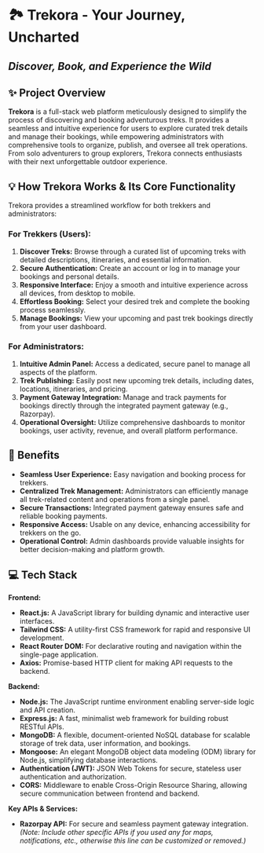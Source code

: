 # 🏞️ Trekora - Your Journey, Uncharted

## _Discover, Book, and Experience the Wild_

## ✨ Project Overview

**Trekora** is a full-stack web platform meticulously designed to simplify the process of discovering and booking adventurous treks. It provides a seamless and intuitive experience for users to explore curated trek details and manage their bookings, while empowering administrators with comprehensive tools to organize, publish, and oversee all trek operations. From solo adventurers to group explorers, Trekora connects enthusiasts with their next unforgettable outdoor experience.

## 💡 How Trekora Works & Its Core Functionality

Trekora provides a streamlined workflow for both trekkers and administrators:

### For Trekkers (Users):
1.  **Discover Treks:** Browse through a curated list of upcoming treks with detailed descriptions, itineraries, and essential information.
2.  **Secure Authentication:** Create an account or log in to manage your bookings and personal details.
3.  **Responsive Interface:** Enjoy a smooth and intuitive experience across all devices, from desktop to mobile.
4.  **Effortless Booking:** Select your desired trek and complete the booking process seamlessly.
5.  **Manage Bookings:** View your upcoming and past trek bookings directly from your user dashboard.

### For Administrators:
1.  **Intuitive Admin Panel:** Access a dedicated, secure panel to manage all aspects of the platform.
2.  **Trek Publishing:** Easily post new upcoming trek details, including dates, locations, itineraries, and pricing.
3.  **Payment Gateway Integration:** Manage and track payments for bookings directly through the integrated payment gateway (e.g., Razorpay).
4.  **Operational Oversight:** Utilize comprehensive dashboards to monitor bookings, user activity, revenue, and overall platform performance.

## 🌟 Benefits

* **Seamless User Experience:** Easy navigation and booking process for trekkers.
* **Centralized Trek Management:** Administrators can efficiently manage all trek-related content and operations from a single panel.
* **Secure Transactions:** Integrated payment gateway ensures safe and reliable booking payments.
* **Responsive Access:** Usable on any device, enhancing accessibility for trekkers on the go.
* **Operational Control:** Admin dashboards provide valuable insights for better decision-making and platform growth.

## 💻 Tech Stack

**Frontend:**
* **React.js:** A JavaScript library for building dynamic and interactive user interfaces.
* **Tailwind CSS:** A utility-first CSS framework for rapid and responsive UI development.
* **React Router DOM:** For declarative routing and navigation within the single-page application.
* **Axios:** Promise-based HTTP client for making API requests to the backend.

**Backend:**
* **Node.js:** The JavaScript runtime environment enabling server-side logic and API creation.
* **Express.js:** A fast, minimalist web framework for building robust RESTful APIs.
* **MongoDB:** A flexible, document-oriented NoSQL database for scalable storage of trek data, user information, and bookings.
* **Mongoose:** An elegant MongoDB object data modeling (ODM) library for Node.js, simplifying database interactions.
* **Authentication (JWT):** JSON Web Tokens for secure, stateless user authentication and authorization.
* **CORS:** Middleware to enable Cross-Origin Resource Sharing, allowing secure communication between frontend and backend.

**Key APIs & Services:**
* **Razorpay API:** For secure and seamless payment gateway integration.
    *(Note: Include other specific APIs if you used any for maps, notifications, etc., otherwise this line can be customized or removed.)*

